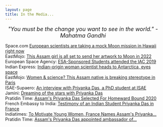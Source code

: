 ```yaml
---
layout: page
title: In the Media...
---
```


<p class="message" align="center">
  <cite style="font-size:18px">
    "You must be the change you want to see in the world." - Mahatma Gandhi
  </cite>
</p>

<p>
  Space.com <a href="https://www.space.com/mock-moon-mission-euromoonmars-hi-seas-hawaii.html">European scientists are taking a mock Moon mission in Hawaii right now</a>
  <br>
  EastMojo: <a href="https://www.eastmojo.com/assam/2020/01/14/this-assam-girl-is-all-set-to-send-her-artwork-to-moon-in-2022">This Assam girl is all set to send her artwork to Moon in 2022</a>
  <br>
  European Space Agency: <a href="http://www.esa.int/Education/ESA_Academy/ESA-Sponsored_Students_attended_the_IAC_2019">ESA-Sponsored Students attended the IAC 2019</a>
  <br>
  Indian Express: <a href="https://indianexpress.com/article/technology/science/indian-origin-woman-scientist-heads-to-antarctica-eyes-space-6077006/">Indian-origin woman scientist heads to Antarctica, eyes space</a>
  <br>
  EastMojo: <a href="https://www.eastmojo.com/assam/2019/07/05/women-science-this-assam-native-is-breaking-stereotype-in-paris">Women & science? This Assam native is breaking stereotype in Paris</a>
  <br>
  ISAE-Supaero: <a href="https://www.isae-supaero.fr/en/news/an-interview-with-priyanka-das-a-phd-student-at-isae-supaero-working-on/">An interview with Priyanka Das, a PhD student at ISAE </a>
  <br>
  Jamini: <a href="https://www.jaminidesign.com/en/smartblog/103_Dreaming-of-the-stars-with-Priyanka-Das.html">Dreaming of the stars with Priyanka Das</a>
  <br>
  Pratidin Time: <a href="https://www.pratidintime.com/assams-priyanka-das-selected-for-homeward-bound-2020/">Assam's Priyanka Das Selected For Homeward Bound 2020</a>
  <br>
  French Embassy to India: <a href="https://in.ambafrance.org/Testimony-of-an-Indian-Student-Priyanka-Das-in-France">Testimony of an Indian Student Priyanka Das in France</a>
  <br>
  Indiatimes: <a href="https://www.indiatimes.com/news/india/to-motivate-young-women-france-names-assam-s-priyanka-das-ambassador-for-girls-and-science-346810.html">To Motivate Young Women, France Names Assam's Priyanka...</a>
  <br>
  Pratidin Time: <a href="https://www.pratidintime.com/assams-priyanka-das-appointed-ambassador-of-for-girls-and-science-initiative-in-france/">Assam's Priyanka Das appointed ambassador of...</a>
</p>